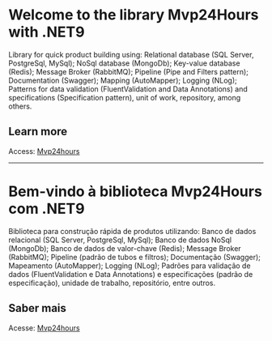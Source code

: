 # Welcome to the library Mvp24Hours with .NET9
Library for quick product building using: Relational database (SQL Server, PostgreSql, MySql); NoSql database (MongoDb); Key-value database (Redis); Message Broker (RabbitMQ); Pipeline (Pipe and Filters pattern); Documentation (Swagger); Mapping (AutoMapper); Logging (NLog); Patterns for data validation (FluentValidation and Data Annotations) and specifications (Specification pattern), unit of work, repository, among others.

## Learn more
Access: [Mvp24hours](https://mvp24hours.dev/#/)

<hr/>

# Bem-vindo à biblioteca Mvp24Hours com .NET9
Biblioteca para construção rápida de produtos utilizando: Banco de dados relacional (SQL Server, PostgreSql, MySql); Banco de dados NoSql (MongoDb); Banco de dados de valor-chave (Redis); Message Broker (RabbitMQ); Pipeline (padrão de tubos e filtros); Documentação (Swagger); Mapeamento (AutoMapper); Logging (NLog); Padrões para validação de dados (FluentValidation e Data Annotations) e especificações (padrão de especificação), unidade de trabalho, repositório, entre outros.

## Saber mais
Acesse: [Mvp24hours](https://mvp24hours.dev/#/)
